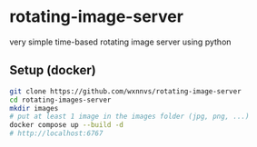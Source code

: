 # rotating-image-server
very simple time-based rotating image server using python

## Setup (docker)

```bash
git clone https://github.com/wxnnvs/rotating-image-server
cd rotating-images-server
mkdir images
# put at least 1 image in the images folder (jpg, png, ...)
docker compose up --build -d
# http://localhost:6767
```